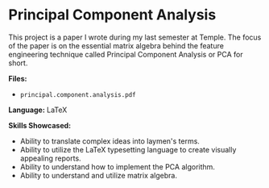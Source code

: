 
# Principal Component Analysis

This project is a paper I wrote during my last semester at Temple. The focus of the paper is on the essential matrix algebra behind the feature engineering technique called Principal Component Analysis or PCA for short.

**Files:**
- `principal.component.analysis.pdf`

**Language:**
LaTeX

**Skills Showcased:**
- Ability to translate complex ideas into laymen's terms.
- Ability to utilize the LaTeX typesetting language to create visually appealing reports.
- Ability to understand how to implement the PCA algorithm.
- Ability to understand and utilize matrix algebra.
